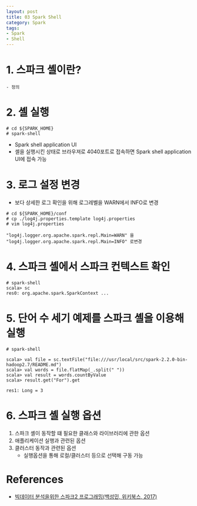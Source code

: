```yaml
---
layout: post
title: 03 Spark Shell
category: Spark
tags:
- Spark
- Shell
---
```

# 1. 스파크 셸이란?
    - 정의

# 2. 셸 실행
```
# cd ${SPARK_HOME}
# spark-shell
```

- Spark shell application UI
- 셸을 실행시킨 상태로 브라우져로 4040포트로 접속하면 Spark shell application UI에 접속 가능


# 3. 로그 설정 변경
- 보다 상세한 로그 확인을 위해 로그레벨을 WARN에서 INFO로 변경
```
# cd ${SPARK_HOME}/conf
# cp ./log4j.properties.template log4j.properties
# vim log4j.properties

"log4j.logger.org.apache.spark.repl.Main=WARN" 을
"log4j.logger.org.apache.spark.repl.Main=INFO" 로변경
```

# 4. 스파크 셸에서 스파크 컨텍스트 확인
```
# spark-shell
scala> sc
res0: org.apache.spark.SparkContext ...
```

# 5. 단어 수 세기 예제를 스파크 셸을 이용해 실행
```
# spark-shell

scala> val file = sc.textFile("file:///usr/local/src/spark-2.2.0-bin-hadoop2.7/README.md")
scala> val words = file.flatMap(_.split(" "))
scala> val result = words.countByValue
scala> result.get("For").get

res1: Long = 3
```

# 6. 스파크 셸 실행 옵션
1. 스파크 셸이 동작할 떄 필요한 클래스와 라이브러리에 관한 옵션
2. 애플리케이션 실행과 관련된 옵션
3. 클러스터 동작과 관련된 옵션
    - 실행옵션을 통해 로컬/클러스터 등으로 선택해 구동 가능

# References
- [빅데이터 분석을위한 스파크2 프로그래밍(백성민, 위키북스, 2017)](http://wikibook.co.kr/spark/)
